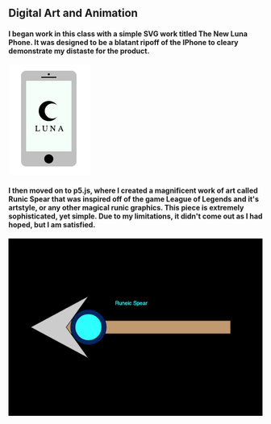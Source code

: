 ## Digital Art and Animation
#### I began work in this class with a simple SVG work titled The New Luna Phone. It was designed to be a blatant ripoff of the IPhone to cleary demonstrate my distaste for the product.

![The New Luna Phone by Jacob Perez](./images/LunaPhone.png)

#### I then moved on to p5.js, where I created a magnificent work of art called Runic Spear that was inspired off of the game League of Legends and it's artstyle, or any other magical runic graphics. This piece is extremely sophisticated, yet simple. Due to my limitations, it didn't come out as I had hoped, but I am satisfied.

![alt text](./images/RuneicSpear.png "Runic Spear by Jacob Perez")
